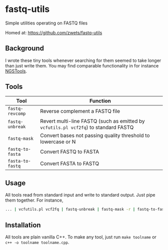 # fastq-utils

Simple utilities operating on FASTQ files

Homed at: https://github.com/zwets/fastq-utils

## Background

I wrote these tiny tools whenever searching for them seemed to take longer
than just write them.  You may find comparable functionality in for instance
[NGSTools](https://github.com/ngstools).

## Tools

| Tool | Function |
|------|----------|
|`fastq-revcomp`  | Reverse complement a FASTQ file |
|`fastq-unbreak`  | Revert multi-line FASTQ (such as emitted by `vcfutils.pl vcf2fq`) to standard FASTQ |
|`fastq-mask`     | Convert bases not passing quality threshold to lowercase or N |
|`fastq-to-fasta` | Convert FASTQ to FASTA |
|`fasta-to-fastq` | Convert FASTA to FASTQ |

## Usage

All tools read from standard input and write to standard output.  Just pipe
them together.  For instance,

```bash
... | vcfutils.pl vcf2fq | fastq-unbreak | fastq-mask -r | fastq-to-fasta
```

## Installation

All tools are plain vanilla C++.  To make any tool, just run `make toolname`
or `c++ -o toolname toolname.cpp`.

